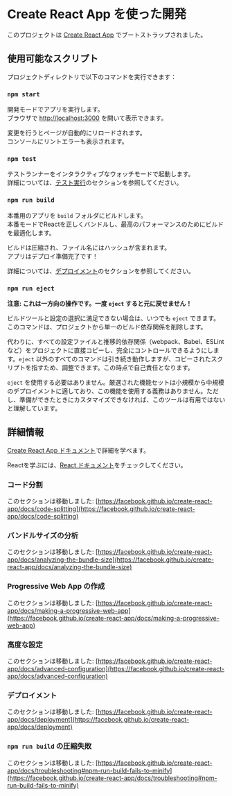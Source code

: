 # Create React App を使った開発

このプロジェクトは [Create React App](https://github.com/facebook/create-react-app) でブートストラップされました。

## 使用可能なスクリプト

プロジェクトディレクトリで以下のコマンドを実行できます：

### `npm start`

開発モードでアプリを実行します。\
ブラウザで [http://localhost:3000](http://localhost:3000) を開いて表示できます。

変更を行うとページが自動的にリロードされます。\
コンソールにリントエラーも表示されます。

### `npm test`

テストランナーをインタラクティブなウォッチモードで起動します。\
詳細については、[テスト実行](https://facebook.github.io/create-react-app/docs/running-tests)のセクションを参照してください。

### `npm run build`

本番用のアプリを `build` フォルダにビルドします。\
本番モードでReactを正しくバンドルし、最高のパフォーマンスのためにビルドを最適化します。

ビルドは圧縮され、ファイル名にはハッシュが含まれます。\
アプリはデプロイ準備完了です！

詳細については、[デプロイメント](https://facebook.github.io/create-react-app/docs/deployment)のセクションを参照してください。

### `npm run eject`

**注意: これは一方向の操作です。一度 `eject` すると元に戻せません！**

ビルドツールと設定の選択に満足できない場合は、いつでも `eject` できます。このコマンドは、プロジェクトから単一のビルド依存関係を削除します。

代わりに、すべての設定ファイルと推移的依存関係（webpack、Babel、ESLintなど）をプロジェクトに直接コピーし、完全にコントロールできるようにします。`eject` 以外のすべてのコマンドは引き続き動作しますが、コピーされたスクリプトを指すため、調整できます。この時点で自己責任となります。

`eject` を使用する必要はありません。厳選された機能セットは小規模から中規模のデプロイメントに適しており、この機能を使用する義務はありません。ただし、準備ができたときにカスタマイズできなければ、このツールは有用ではないと理解しています。

## 詳細情報

[Create React App ドキュメント](https://facebook.github.io/create-react-app/docs/getting-started)で詳細を学べます。

Reactを学ぶには、[React ドキュメント](https://reactjs.org/)をチェックしてください。

### コード分割

このセクションは移動しました: [https://facebook.github.io/create-react-app/docs/code-splitting](https://facebook.github.io/create-react-app/docs/code-splitting)

### バンドルサイズの分析

このセクションは移動しました: [https://facebook.github.io/create-react-app/docs/analyzing-the-bundle-size](https://facebook.github.io/create-react-app/docs/analyzing-the-bundle-size)

### Progressive Web App の作成

このセクションは移動しました: [https://facebook.github.io/create-react-app/docs/making-a-progressive-web-app](https://facebook.github.io/create-react-app/docs/making-a-progressive-web-app)

### 高度な設定

このセクションは移動しました: [https://facebook.github.io/create-react-app/docs/advanced-configuration](https://facebook.github.io/create-react-app/docs/advanced-configuration)

### デプロイメント

このセクションは移動しました: [https://facebook.github.io/create-react-app/docs/deployment](https://facebook.github.io/create-react-app/docs/deployment)

### `npm run build` の圧縮失敗

このセクションは移動しました: [https://facebook.github.io/create-react-app/docs/troubleshooting#npm-run-build-fails-to-minify](https://facebook.github.io/create-react-app/docs/troubleshooting#npm-run-build-fails-to-minify)
